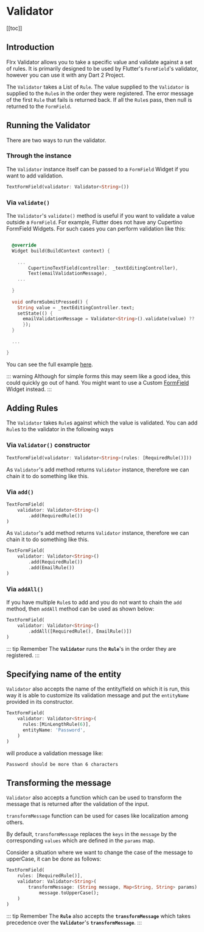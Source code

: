 # Validator

[[toc]]

## Introduction

Flrx Validator allows you to take a specific value and validate against a set of rules. 
It is primarily designed to be used by Flutter's `FormField`'s validator, however you can use it with any Dart 2 Project.

The `Validator` takes a List of `Rule`. The value supplied to the
`Validator` is supplied to the `Rule`s in the order they were registered.
The error message of the first `Rule` that fails is returned back. If all the `Rule`s pass, then null is returned to the `FormField`.

## Running the Validator

There are two ways to run the validator.

### Through the instance

The `Validator` instance itself can be passed to a `FormField` Widget if you want to add validation.

```dart
TextFormField(validator: Validator<String>())
```


### Via `validate()`

The `Validator`'s `validate()` method is useful if you want to validate a value outside a `FormField`.
For example, Flutter does not have any Cupertino FormField Widgets. For such cases you can perform validation like this:

```dart

  @override
  Widget build(BuildContext context) {
  
    ...  
        CupertinoTextField(controller: _textEditingController),
        Text(emailValidationMessage),
    ...
  
  }
      
  void onFormSubmitPressed() {
    String value = _textEditingController.text;
    setState(() {
      emailValidationMessage = Validator<String>().validate(value) ?? '';
      });
  }
  
  ...

}
```

You can see the full example [here](https://github.com/flrx/validator/blob/master/example/lib/cupertino_form.dart).

::: warning
Although for simple forms this may seem like a good idea, this could quickly go out of hand.
You might want to use a Custom [FormField](https://api.flutter.dev/flutter/widgets/FormField-class.html) Widget instead.
:::

## Adding Rules

The `Validator` takes `Rule`s against which the value is validated. You can add `Rule`s to the validator in the following ways

### Via `Validator()` constructor

```dart
TextFormField(validator: Validator<String>(rules: [RequiredRule()]))
```

As `Validator`'s add method returns `Validator` instance, therefore we can chain it to do something like this.

### Via `add()`

```dart
TextFormField(
    validator: Validator<String>()
        .add(RequiredRule())
)
```

As `Validator`'s add method returns `Validator` instance, therefore we can chain it to do something like this.

```dart
TextFormField(
    validator: Validator<String>()
        .add(RequiredRule())
        .add(EmailRule())
)
```

### Via `addAll()`

If you have multiple `Rule`s to add and you do not want to chain the `add` method, then `addAll` method can be used as shown below:

```dart
TextFormField(
    validator: Validator<String>()
        .addAll([RequiredRule(), EmailRule()])
)
```

::: tip Remember
The **`Validator`** runs the **`Rule`**'s in the order they are registered.
:::

## Specifying name of the entity

`Validator` also accepts the name of the entity/field on which it is run, this way it is able to customize its validation message and put the `entityName` provided in its constructor.

```dart
TextFormField(
    validator: Validator<String>(
      rules:[MinLengthRule(6)],
      entityName: 'Password',
    )
)
```

will produce a validation message like:

```
Password should be more than 6 characters
```

## Transforming the message

`Validator` also accepts a function which can be used to transform the message that is returned after the validation of the input.

`transformMessage` function can be used for cases like localization among others.

By default, `transformMessage` replaces the `keys` in the `message` by the corresponding `values` which are defined in the `params` map.

Consider a situation where we want to change the case of the message to upperCase, it can be done as follows:

```dart
TextFormField(
    rules: [RequiredRule()],
    validator: Validator<String>(
        transformMessage: (String message, Map<String, String> params) =>
            message.toUpperCase();
    )
)
```

::: tip Remember
The **`Rule`** also accepts the **`transformMessage`** which takes precedence over the **`Validator`**'s **`transformMessage`**.
:::
